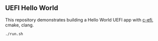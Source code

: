 ## UEFI Hello World

This repository demonstrates building a Hello World UEFI app with
[c-efi](https://github.com/c-util/c-efi), cmake, clang.

```sh
./run.sh
```
